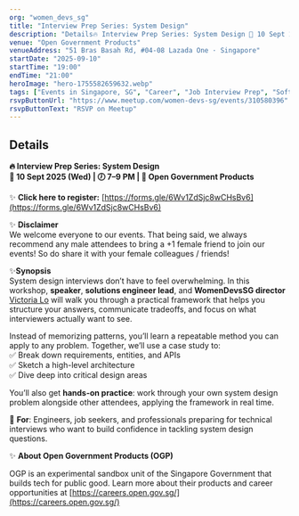 ```yaml
---
org: "women_devs_sg"
title: "Interview Prep Series: System Design"
description: "Details🔥 Interview Prep Series: System Design 📅 10 Sept 2025 (Wed) | 🕖 7–9 PM | 📍 Open Government Products ✨ Click here to register: https://forms.gle/6Wv1Z"
venue: "Open Government Products"
venueAddress: "51 Bras Basah Rd, #04-08 Lazada One · Singapore"
startDate: "2025-09-10"
startTime: "19:00"
endTime: "21:00"
heroImage: "hero-1755582659632.webp"
tags: ["Events in Singapore, SG", "Career", "Job Interview Prep", "Software Architecture", "Women in Technology", "Technology"]
rsvpButtonUrl: "https://www.meetup.com/women-devs-sg/events/310580396"
rsvpButtonText: "RSVP on Meetup"
---
```


## Details

**🔥 Interview Prep Series: System Design**  
**📅 10 Sept 2025 (Wed) | 🕖 7–9 PM | 📍 Open Government Products**

✨ **Click here to register:** [https://forms.gle/6Wv1ZdSjc8wCHsBv6](https://forms.gle/6Wv1ZdSjc8wCHsBv6)

✨ **Disclaimer**  
We welcome everyone to our events. That being said, we always recommend any male attendees to bring a +1 female friend to join our events! So do share it with your female colleagues / friends!

✨**Synopsis**  
System design interviews don’t have to feel overwhelming. In this workshop, **speaker**, **solutions engineer lead**, and **WomenDevsSG director** [Victoria Lo](https://www.linkedin.com/in/victoria2666/overlay/about-this-profile/) will walk you through a practical framework that helps you structure your answers, communicate tradeoffs, and focus on what interviewers actually want to see.

Instead of memorizing patterns, you’ll learn a repeatable method you can apply to any problem. Together, we’ll use a case study to:  
✅ Break down requirements, entities, and APIs  
✅ Sketch a high-level architecture  
✅ Dive deep into critical design areas

You’ll also get **hands-on practice**: work through your own system design problem alongside other attendees, applying the framework in real time.

🎯 **For**: Engineers, job seekers, and professionals preparing for technical interviews who want to build confidence in tackling system design questions.

✨ **About Open Government Products (OGP)**

OGP is an experimental sandbox unit of the Singapore Government that builds tech for public good. Learn more about their products and career opportunities at [https://careers.open.gov.sg/](https://careers.open.gov.sg/)